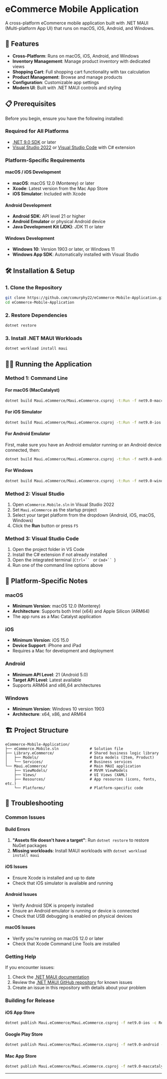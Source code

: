 # eCommerce Mobile Application

A cross-platform eCommerce mobile application built with .NET MAUI (Multi-platform App UI) that runs on macOS, iOS, Android, and Windows.

## 🚀 Features

- **Cross-Platform**: Runs on macOS, iOS, Android, and Windows
- **Inventory Management**: Manage product inventory with dedicated views
- **Shopping Cart**: Full shopping cart functionality with tax calculation
- **Product Management**: Browse and manage products
- **Configuration**: Customizable app settings
- **Modern UI**: Built with .NET MAUI controls and styling

## 📋 Prerequisites

Before you begin, ensure you have the following installed:

### Required for All Platforms

- [.NET 9.0 SDK](https://dotnet.microsoft.com/download/dotnet/9.0) or later
- [Visual Studio 2022](https://visualstudio.microsoft.com/) or [Visual Studio Code](https://code.visualstudio.com/) with C# extension

### Platform-Specific Requirements

#### macOS / iOS Development

- **macOS**: macOS 12.0 (Monterey) or later
- **Xcode**: Latest version from the Mac App Store
- **iOS Simulator**: Included with Xcode

#### Android Development

- **Android SDK**: API level 21 or higher
- **Android Emulator** or physical Android device
- **Java Development Kit (JDK)**: JDK 11 or later

#### Windows Development

- **Windows 10**: Version 1903 or later, or Windows 11
- **Windows App SDK**: Automatically installed with Visual Studio

## 🛠️ Installation & Setup

### 1. Clone the Repository

```bash
git clone https://github.com/comurphy22/eCommerce-Mobile-Application.git
cd eCommerce-Mobile-Application
```

### 2. Restore Dependencies

```bash
dotnet restore
```

### 3. Install .NET MAUI Workloads

```bash
dotnet workload install maui
```

## 🏃‍♂️ Running the Application

### Method 1: Command Line

#### For macOS (MacCatalyst)

```bash
dotnet build Maui.eCommerce/Maui.eCommerce.csproj -t:Run -f net9.0-maccatalyst
```

#### For iOS Simulator

```bash
dotnet build Maui.eCommerce/Maui.eCommerce.csproj -t:Run -f net9.0-ios
```

#### For Android Emulator

First, make sure you have an Android emulator running or an Android device connected, then:

```bash
dotnet build Maui.eCommerce/Maui.eCommerce.csproj -t:Run -f net9.0-android
```

#### For Windows

```bash
dotnet build Maui.eCommerce/Maui.eCommerce.csproj -t:Run -f net9.0-windows10.0.19041.0
```

### Method 2: Visual Studio

1. Open `eCommerce.Mobile.sln` in Visual Studio 2022
2. Set `Maui.eCommerce` as the startup project
3. Select your target platform from the dropdown (Android, iOS, macOS, Windows)
4. Click the **Run** button or press `F5`

### Method 3: Visual Studio Code

1. Open the project folder in VS Code
2. Install the C# extension if not already installed
3. Open the integrated terminal (` Ctrl+``  ` or ` Cmd+``  `)
4. Run one of the command line options above

## 📱 Platform-Specific Notes

### macOS

- **Minimum Version**: macOS 12.0 (Monterey)
- **Architecture**: Supports both Intel (x64) and Apple Silicon (ARM64)
- The app runs as a Mac Catalyst application

### iOS

- **Minimum Version**: iOS 15.0
- **Device Support**: iPhone and iPad
- Requires a Mac for development and deployment

### Android

- **Minimum API Level**: 21 (Android 5.0)
- **Target API Level**: Latest available
- Supports ARM64 and x86_64 architectures

### Windows

- **Minimum Version**: Windows 10 version 1903
- **Architecture**: x64, x86, and ARM64

## 🏗️ Project Structure

```
eCommerce-Mobile-Application/
├── eCommerce.Mobile.sln              # Solution file
├── Library.eCommerce/                # Shared business logic library
│   ├── Models/                       # Data models (Item, Product)
│   └── Services/                     # Business services
└── Maui.eCommerce/                   # Main MAUI application
    ├── ViewModels/                   # MVVM ViewModels
    ├── Views/                        # UI Views (XAML)
    ├── Resources/                    # App resources (icons, fonts, etc.)
    └── Platforms/                    # Platform-specific code
```

## 🔧 Troubleshooting

### Common Issues

#### Build Errors

1. **"Assets file doesn't have a target"**: Run `dotnet restore` to restore NuGet packages
2. **Missing workloads**: Install MAUI workloads with `dotnet workload install maui`

#### iOS Issues

- Ensure Xcode is installed and up to date
- Check that iOS simulator is available and running

#### Android Issues

- Verify Android SDK is properly installed
- Ensure an Android emulator is running or device is connected
- Check that USB debugging is enabled on physical devices

#### macOS Issues

- Verify you're running on macOS 12.0 or later
- Check that Xcode Command Line Tools are installed

### Getting Help

If you encounter issues:

1. Check the [.NET MAUI documentation](https://docs.microsoft.com/en-us/dotnet/maui/)
2. Review the [.NET MAUI GitHub repository](https://github.com/dotnet/maui) for known issues
3. Create an issue in this repository with details about your problem


### Building for Release

#### iOS App Store

```bash
dotnet publish Maui.eCommerce/Maui.eCommerce.csproj -f net9.0-ios -c Release
```

#### Google Play Store

```bash
dotnet publish Maui.eCommerce/Maui.eCommerce.csproj -f net9.0-android -c Release
```

#### Mac App Store

```bash
dotnet publish Maui.eCommerce/Maui.eCommerce.csproj -f net9.0-maccatalyst -c Release
```

---
